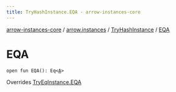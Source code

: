 ```yaml
---
title: TryHashInstance.EQA - arrow-instances-core
---
```


[arrow-instances-core](../../index.html) / [arrow.instances](../index.html) / [TryHashInstance](index.html) / [EQA](./-e-q-a.html)

# EQA

`open fun EQA(): Eq<`[`A`](index.html#A)`>`

Overrides [TryEqInstance.EQA](../-try-eq-instance/-e-q-a.html)

